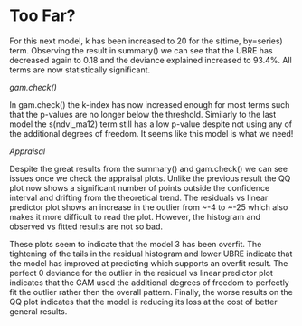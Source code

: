 # Too Far?

For this next model, k has been increased to 20 for the s(time, by=series) term. Observing the result in summary() we can see that the UBRE has decreased again to 0.18 and the deviance explained increased to 93.4%. All terms are now statistically significant.

*gam.check()*

In gam.check() the k-index has now increased enough for most terms such that the p-values are no longer below the threshold. Similarly to the last model the s(ndvi_ma12) term still has a low p-value despite not using any of the additional degrees of freedom. It seems like this model is what we need!

*Appraisal*

Despite the great results from the summary() and gam.check() we can see issues once we check the appraisal plots. Unlike the previous result the QQ plot now shows a significant number of points outside the confidence interval and drifting from the theoretical trend. The residuals vs linear predictor plot shows an increase in the outlier from ~-4 to ~-25 which also makes it more difficult to read the plot. However, the histogram and observed vs fitted results are not so bad.

These plots seem to indicate that the model 3 has been overfit. The tightening of the tails in the residual histogram and lower UBRE indicate that the model has improved at predicting which supports an overfit result. The perfect 0 deviance for the outlier in the residual vs linear predictor plot indicates that the GAM used the additional degrees of freedom to perfectly fit the outlier rather then the overall pattern. Finally, the worse results on the QQ plot indicates that the model is reducing its loss at the cost of better general results.
